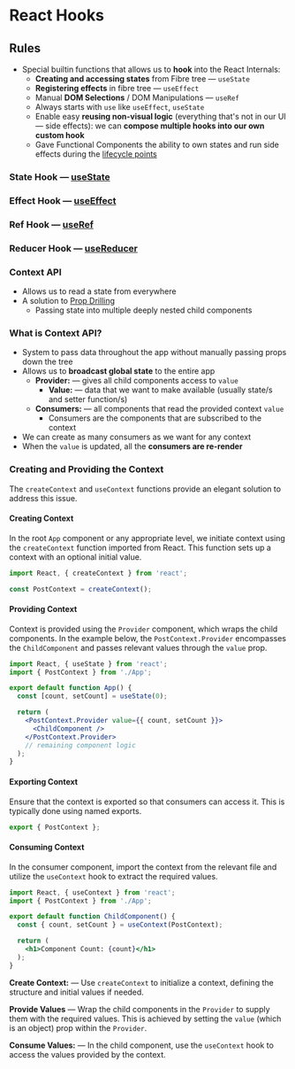 # React Hooks

## Rules

- Special builtin functions that allows us to **hook** into the React Internals:
  - **Creating and accessing states** from Fibre tree &mdash; `useState`
  - **Registering effects** in fibre tree &mdash; `useEffect`
  - Manual **DOM Selections** / DOM Manipulations &mdash; `useRef`
  - Always starts with `use` like `useEffect`, `useState`
  - Enable easy **reusing non-visual logic** (everything that's not in our UI &mdash; side effects): we can **compose multiple hooks into our own custom hook**
  - Gave Functional Components  the ability to own states and run side effects during the [lifecycle points](react_component_design.md#component-instance-lifecycle)

### State Hook &mdash; [useState](react_use_state.md)

### Effect Hook &mdash; [useEffect](react_use_effect.md)

### Ref Hook &mdash; [useRef](react_use_ref.md)

### Reducer Hook &mdash; [useReducer](react_use_reducer_hook.md)

### Context API

- Allows us to read a state from everywhere
- A solution to [Prop Drilling](react_props.md#props-drilling)
  - Passing state into multiple deeply nested child components

### What is Context API?

- System to pass data throughout the app without manually passing props down the tree
- Allows us to **broadcast global state** to the entire app
  - **Provider:** &mdash; gives all child components access to `value`
    - **Value:** &mdash; data that we want to make available (usually state/s and setter function/s)
  - **Consumers:** &mdash; all components that read the provided context `value`
    - Consumers are the components that are subscribed to the context
- We can create as many consumers as we want for any context
- When the `value` is updated, all the **consumers are re-render**

### Creating and Providing the Context

The `createContext` and `useContext` functions provide an elegant solution to address this issue.

#### **Creating Context**

In the root `App` component or any appropriate level, we initiate context using the `createContext` function imported from React. This function sets up a context with an optional initial value.

```jsx
import React, { createContext } from 'react';

const PostContext = createContext();
```

#### Providing Context

Context is provided using the `Provider` component, which wraps the child components. In the example below, the `PostContext.Provider` encompasses the `ChildComponent` and passes relevant values through the `value` prop.

```jsx
import React, { useState } from 'react';
import { PostContext } from './App';

export default function App() {
  const [count, setCount] = useState(0);

  return (
    <PostContext.Provider value={{ count, setCount }}>
      <ChildComponent />
    </PostContext.Provider>
    // remaining component logic
  );
}
```

#### Exporting Context

Ensure that the context is exported so that consumers can access it. This is typically done using named exports.

```jsx
export { PostContext };
```

#### Consuming Context

In the consumer component, import the context from the relevant file and utilize the `useContext` hook to extract the required values.

```jsx
import React, { useContext } from 'react';
import { PostContext } from './App';

export default function ChildComponent() {
  const { count, setCount } = useContext(PostContext);

  return (
    <h1>Component Count: {count}</h1>
  );
}
```

**Create Context:** &mdash; Use `createContext` to initialize a context, defining the structure and initial values if needed.

**Provide Values** &mdash; Wrap the child components in the `Provider` to supply them with the required values. This is achieved by setting the `value` (which is an object) prop within the `Provider`.

**Consume Values:** &mdash; In the child component, use the `useContext` hook to access the values provided by the context.

